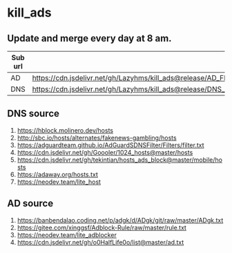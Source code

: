 # kill_ads

## Update and merge every day at 8 am.

| Sub url | |
| ------ | ------ |
| AD | https://cdn.jsdelivr.net/gh/Lazyhms/kill_ads@release/AD_FILTER.TXT | 
| DNS | https://cdn.jsdelivr.net/gh/Lazyhms/kill_ads@release/DNS_HOSTS.TXT | 

## DNS source

1. https://hblock.molinero.dev/hosts
2. http://sbc.io/hosts/alternates/fakenews-gambling/hosts
3. https://adguardteam.github.io/AdGuardSDNSFilter/Filters/filter.txt
4. https://cdn.jsdelivr.net/gh/Goooler/1024_hosts@master/hosts
5. https://cdn.jsdelivr.net/gh/tekintian/hosts_ads_block@master/mobile/hosts
6. https://adaway.org/hosts.txt
7. https://neodev.team/lite_host

## AD source

1. https://banbendalao.coding.net/p/adgk/d/ADgk/git/raw/master/ADgk.txt
2. https://gitee.com/xinggsf/Adblock-Rule/raw/master/rule.txt
3. https://neodev.team/lite_adblocker
4. https://cdn.jsdelivr.net/gh/o0HalfLife0o/list@master/ad.txt
